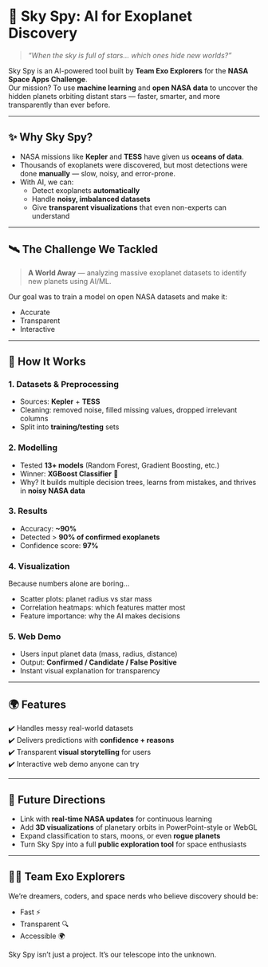 
# 🌌 Sky Spy: AI for Exoplanet Discovery  

> *“When the sky is full of stars… which ones hide new worlds?”*  

Sky Spy is an AI-powered tool built by **Team Exo Explorers** for the **NASA Space Apps Challenge**.  
Our mission? To use **machine learning** and **open NASA data** to uncover the hidden planets orbiting distant stars — faster, smarter, and more transparently than ever before.  

---

## ✨ Why Sky Spy?  
- NASA missions like **Kepler** and **TESS** have given us **oceans of data**.  
- Thousands of exoplanets were discovered, but most detections were done **manually** — slow, noisy, and error-prone.  
- With AI, we can:  
  - Detect exoplanets **automatically**  
  - Handle **noisy, imbalanced datasets**  
  - Give **transparent visualizations** that even non-experts can understand  

---

## 🛰️ The Challenge We Tackled  
> **A World Away** — analyzing massive exoplanet datasets to identify new planets using AI/ML.  

Our goal was to train a model on open NASA datasets and make it:  
- Accurate  
- Transparent  
- Interactive  

---

## 🧩 How It Works  

### 1. **Datasets & Preprocessing**  
- Sources: **Kepler** + **TESS**  
- Cleaning: removed noise, filled missing values, dropped irrelevant columns  
- Split into **training/testing** sets  

### 2. **Modelling**  
- Tested **13+ models** (Random Forest, Gradient Boosting, etc.)  
- Winner: **XGBoost Classifier** 🚀  
- Why? It builds multiple decision trees, learns from mistakes, and thrives in **noisy NASA data**  

### 3. **Results**  
- Accuracy: **~90%**  
- Detected > **90% of confirmed exoplanets**  
- Confidence score: **97%**  

### 4. **Visualization**  
Because numbers alone are boring…  
- Scatter plots: planet radius vs star mass  
- Correlation heatmaps: which features matter most  
- Feature importance: why the AI makes decisions  

### 5. **Web Demo**  
- Users input planet data (mass, radius, distance)  
- Output: **Confirmed / Candidate / False Positive**  
- Instant visual explanation for transparency  

---

## 🌍 Features  
✔️ Handles messy real-world datasets  
✔️ Delivers predictions with **confidence + reasons**  
✔️ Transparent **visual storytelling** for users  
✔️ Interactive web demo anyone can try  

---

## 🚀 Future Directions  
- Link with **real-time NASA updates** for continuous learning  
- Add **3D visualizations** of planetary orbits in PowerPoint-style or WebGL  
- Expand classification to stars, moons, or even **rogue planets**  
- Turn Sky Spy into a full **public exploration tool** for space enthusiasts  

---

## 👩‍🚀 Team Exo Explorers  
We’re dreamers, coders, and space nerds who believe discovery should be:  
- Fast ⚡  
- Transparent 🔍  
- Accessible 🌍  

Sky Spy isn’t just a project. It’s our telescope into the unknown.  
